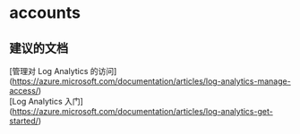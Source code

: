 
<properties
    pageTitle="accounts"
    description="与帐户相关的问题"
    service="microsoft.operationalinsights"
    resource="operationalinsightsaccounts"
    authors="adoylemsft"
    displayorder=""
    selfHelpType="generic"
    supportTopicIds="32536469"
    resourceTags=""
    productPesIds="15725"
    cloudEnvironments="public, Blackforest, Fairfax"
/>


# accounts


## **建议的文档**
[管理对 Log Analytics 的访问] (https://azure.microsoft.com/documentation/articles/log-analytics-manage-access/) <br>
[Log Analytics 入门] (https://azure.microsoft.com/documentation/articles/log-analytics-get-started/)


<!--HONumber=Oct16_HO3-->


